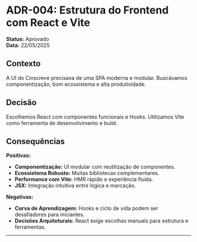 # ADR-004: Estrutura do Frontend com React e Vite

**Status:** Aprovado  
**Data:** 22/05/2025

## Contexto
A UI do Cinscreve precisava de uma SPA moderna e modular. Buscávamos componentização, bom ecossistema e alta produtividade.

## Decisão
Escolhemos React com componentes funcionais e Hooks. Utilizamos Vite como ferramenta de desenvolvimento e build.

## Consequências

**Positivas:**
- **Componentização:** UI modular com reutilização de componentes.
- **Ecossistema Robusto:** Muitas bibliotecas complementares.
- **Performance com Vite:** HMR rápido e experiência fluida.
- **JSX:** Integração intuitiva entre lógica e marcação.

**Negativas:**
- **Curva de Aprendizagem:** Hooks e ciclo de vida podem ser desafiadores para iniciantes.
- **Decisões Arquiteturais:** React exige escolhas manuais para estrutura e ferramentas.

---